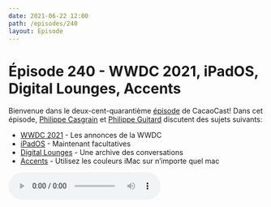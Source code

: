 ```yaml
---
date: 2021-06-22 12:00
path: /episodes/240
layout: Episode
---
```

# Épisode 240 - WWDC 2021, iPadOS, Digital Lounges, Accents
<p>Bienvenue dans le deux-cent-quaranti&egrave;me&nbsp;<a href="https://archive.org/download/cacaocast/cacaocast_240.mp3" title="CacaoCast Episode 240">épisode</a> de CacaoCast! Dans cet épisode, <a href="http://www.twitter.com/philippec" title="Philippe Casgrain sur Twitter">Philippe Casgrain</a> et <a href="http://www.twitter.com/cacaocast" title="Philippe Guitard sur Twitter">Philippe Guitard</a> discutent des sujets suivants:</p>
<ul>
<li><a href="https://developer.apple.com/wwdc21/" title="WWDC 2021">WWDC 2021</a> - Les annonces de la WWDC</li>
<li><a href="https://twitter.com/preshit/status/1401977028610433024" title="iPadOS">iPadOS</a> - Maintenant facultatives</li>
<li><a href="https://roblack.github.io/WWDC21Lounges/" title="Digital Lounges">Digital Lounges</a> - Une archive des conversations</li>
<li><a href="https://mahdi.jp/apps/accents" title="Accents">Accents</a> - Utilisez les couleurs iMac sur n’importe quel mac</li>
</ul>
<p><audio controls><source src="https://archive.org/download/cacaocast/cacaocast_240.mp3" type="audio/mpeg"><source src="https://archive.org/download/cacaocast/cacaocast_240.mp3" type="audio/mp4">Votre navigateur ne supporte pas l'élément audio / Your browser does not support the audio element.</audio></p>
